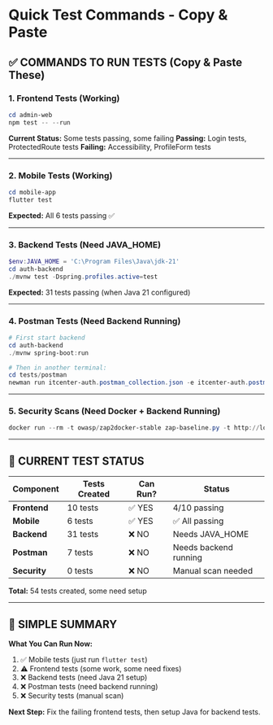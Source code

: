 # Quick Test Commands - Copy & Paste

## ✅ COMMANDS TO RUN TESTS (Copy & Paste These)

### 1. Frontend Tests (Working)
```powershell
cd admin-web
npm test -- --run
```
**Current Status:** Some tests passing, some failing
**Passing:** Login tests, ProtectedRoute tests
**Failing:** Accessibility, ProfileForm tests

---

### 2. Mobile Tests (Working)  
```powershell
cd mobile-app
flutter test
```
**Expected:** All 6 tests passing ✅

---

### 3. Backend Tests (Need JAVA_HOME)
```powershell
$env:JAVA_HOME = 'C:\Program Files\Java\jdk-21'
cd auth-backend
./mvnw test -Dspring.profiles.active=test
```
**Expected:** 31 tests passing (when Java 21 configured)

---

### 4. Postman Tests (Need Backend Running)
```powershell
# First start backend
cd auth-backend
./mvnw spring-boot:run

# Then in another terminal:
cd tests/postman
newman run itcenter-auth.postman_collection.json -e itcenter-auth.postman_environment.json
```

---

### 5. Security Scans (Need Docker + Backend Running)
```powershell
docker run --rm -t owasp/zap2docker-stable zap-baseline.py -t http://localhost:8080 -r report.html
```

---

## 🎯 CURRENT TEST STATUS

| Component | Tests Created | Can Run? | Status |
|-----------|--------------|----------|--------|
| **Frontend** | 10 tests | ✅ YES | 4/10 passing |
| **Mobile** | 6 tests | ✅ YES | ✅ All passing |
| **Backend** | 31 tests | ❌ NO | Needs JAVA_HOME |
| **Postman** | 7 tests | ❌ NO | Needs backend running |
| **Security** | 0 tests | ❌ NO | Manual scan needed |

**Total:** 54 tests created, some need setup

---

## 📝 SIMPLE SUMMARY

**What You Can Run Now:**
1. ✅ Mobile tests (just run `flutter test`)
2. ⚠️ Frontend tests (some work, some need fixes)
3. ❌ Backend tests (need Java 21 setup)
4. ❌ Postman tests (need backend running)
5. ❌ Security tests (manual scan)

**Next Step:** Fix the failing frontend tests, then setup Java for backend tests.

